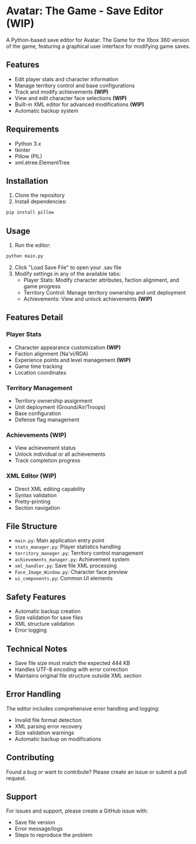 # Avatar: The Game - Save Editor (WIP)

A Python-based save editor for Avatar: The Game for the Xbox 360 version of the game, featuring a graphical user interface for modifying game saves.

## Features

- Edit player stats and character information
- Manage territory control and base configurations
- Track and modify achievements **(WIP)**
- View and edit character face selections **(WIP)**
- Built-in XML editor for advanced modifications **(WIP)**
- Automatic backup system

## Requirements

- Python 3.x
- tkinter
- Pillow (PIL)
- xml.etree.ElementTree

## Installation

1. Clone the repository
2. Install dependencies:
```bash
pip install pillow
```

## Usage

1. Run the editor:
```bash
python main.py
```

2. Click "Load Save File" to open your .sav file
3. Modify settings in any of the available tabs:
   - Player Stats: Modify character attributes, faction alignment, and game progress
   - Territory Control: Manage territory ownership and unit deployment
   - Achievements: View and unlock achievements **(WIP)**

## Features Detail

### Player Stats
- Character appearance customization **(WIP)**
- Faction alignment (Na'vi/RDA)
- Experience points and level management **(WIP)**
- Game time tracking
- Location coordinates

### Territory Management
- Territory ownership assignment
- Unit deployment (Ground/Air/Troops)
- Base configuration
- Defense flag management

### Achievements **(WIP)**
- View achievement status
- Unlock individual or all achievements
- Track completion progress

### XML Editor **(WIP)**
- Direct XML editing capability
- Syntax validation
- Pretty-printing
- Section navigation

## File Structure
- `main.py`: Main application entry point
- `stats_manager.py`: Player statistics handling
- `territory_manager.py`: Territory control management
- `achievements_manager.py`: Achievement system
- `xml_handler.py`: Save file XML processing
- `Face_Image_Window.py`: Character face preview
- `ui_components.py`: Common UI elements

## Safety Features
- Automatic backup creation
- Size validation for save files
- XML structure validation
- Error logging

## Technical Notes
- Save file size must match the expected 444 KB
- Handles UTF-8 encoding with error correction
- Maintains original file structure outside XML section

## Error Handling
The editor includes comprehensive error handling and logging:
- Invalid file format detection
- XML parsing error recovery
- Size validation warnings
- Automatic backup on modifications

## Contributing
Found a bug or want to contribute? Please create an issue or submit a pull request.

## Support
For issues and support, please create a GitHub issue with:
- Save file version
- Error message/logs
- Steps to reproduce the problem
